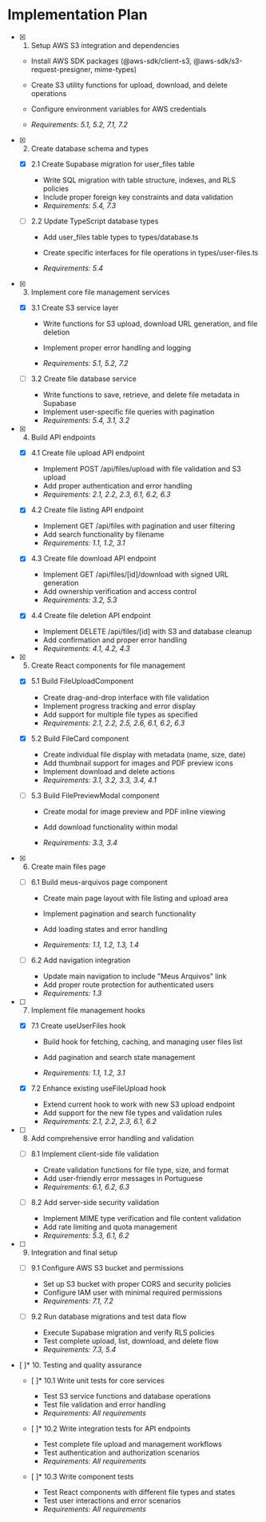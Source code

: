 # Implementation Plan

- [x] 1. Setup AWS S3 integration and dependencies



  - Install AWS SDK packages (@aws-sdk/client-s3, @aws-sdk/s3-request-presigner, mime-types)
  - Create S3 utility functions for upload, download, and delete operations
  - Configure environment variables for AWS credentials





  - _Requirements: 5.1, 5.2, 7.1, 7.2_

- [x] 2. Create database schema and types


  - [x] 2.1 Create Supabase migration for user_files table



    - Write SQL migration with table structure, indexes, and RLS policies
    - Include proper foreign key constraints and data validation
    - _Requirements: 5.4, 7.3_
  


  - [ ] 2.2 Update TypeScript database types
    - Add user_files table types to types/database.ts



    - Create specific interfaces for file operations in types/user-files.ts
    - _Requirements: 5.4_



- [x] 3. Implement core file management services

  - [x] 3.1 Create S3 service layer

    - Write functions for S3 upload, download URL generation, and file deletion

    - Implement proper error handling and logging
    - _Requirements: 5.1, 5.2, 7.2_
  

  - [ ] 3.2 Create file database service
    - Write functions to save, retrieve, and delete file metadata in Supabase
    - Implement user-specific file queries with pagination
    - _Requirements: 5.4, 3.1, 3.2_

- [x] 4. Build API endpoints

  - [x] 4.1 Create file upload API endpoint

    - Implement POST /api/files/upload with file validation and S3 upload
    - Add proper authentication and error handling
    - _Requirements: 2.1, 2.2, 2.3, 6.1, 6.2, 6.3_
  
  - [x] 4.2 Create file listing API endpoint

    - Implement GET /api/files with pagination and user filtering
    - Add search functionality by filename
    - _Requirements: 1.1, 1.2, 3.1_
  
  - [x] 4.3 Create file download API endpoint

    - Implement GET /api/files/[id]/download with signed URL generation
    - Add ownership verification and access control
    - _Requirements: 3.2, 5.3_
  
  - [x] 4.4 Create file deletion API endpoint


    - Implement DELETE /api/files/[id] with S3 and database cleanup
    - Add confirmation and proper error handling
    - _Requirements: 4.1, 4.2, 4.3_

- [x] 5. Create React components for file management


  - [x] 5.1 Build FileUploadComponent




    - Create drag-and-drop interface with file validation
    - Implement progress tracking and error display
    - Add support for multiple file types as specified
    - _Requirements: 2.1, 2.2, 2.5, 2.6, 6.1, 6.2, 6.3_
  
  - [x] 5.2 Build FileCard component


    - Create individual file display with metadata (name, size, date)
    - Add thumbnail support for images and PDF preview icons
    - Implement download and delete actions
    - _Requirements: 3.1, 3.2, 3.3, 3.4, 4.1_
  


  - [ ] 5.3 Build FilePreviewModal component
    - Create modal for image preview and PDF inline viewing




    - Add download functionality within modal
    - _Requirements: 3.3, 3.4_

- [x] 6. Create main files page


  - [ ] 6.1 Build meus-arquivos page component
    - Create main page layout with file listing and upload area




    - Implement pagination and search functionality
    - Add loading states and error handling
    - _Requirements: 1.1, 1.2, 1.3, 1.4_


  

  - [ ] 6.2 Add navigation integration
    - Update main navigation to include "Meus Arquivos" link
    - Add proper route protection for authenticated users
    - _Requirements: 1.3_


- [ ] 7. Implement file management hooks
  - [x] 7.1 Create useUserFiles hook


    - Build hook for fetching, caching, and managing user files list

    - Add pagination and search state management
    - _Requirements: 1.1, 1.2, 3.1_
  
  - [x] 7.2 Enhance existing useFileUpload hook

    - Extend current hook to work with new S3 upload endpoint
    - Add support for the new file types and validation rules
    - _Requirements: 2.1, 2.2, 2.3, 6.1, 6.2_

- [ ] 8. Add comprehensive error handling and validation
  - [ ] 8.1 Implement client-side file validation
    - Create validation functions for file type, size, and format
    - Add user-friendly error messages in Portuguese
    - _Requirements: 6.1, 6.2, 6.3_
  
  - [ ] 8.2 Add server-side security validation
    - Implement MIME type verification and file content validation
    - Add rate limiting and quota management
    - _Requirements: 5.3, 6.1, 6.2_

- [ ] 9. Integration and final setup
  - [ ] 9.1 Configure AWS S3 bucket and permissions
    - Set up S3 bucket with proper CORS and security policies
    - Configure IAM user with minimal required permissions
    - _Requirements: 7.1, 7.2_
  
  - [ ] 9.2 Run database migrations and test data flow
    - Execute Supabase migration and verify RLS policies
    - Test complete upload, list, download, and delete flow
    - _Requirements: 7.3, 5.4_

- [ ]* 10. Testing and quality assurance
  - [ ]* 10.1 Write unit tests for core services
    - Test S3 service functions and database operations
    - Test file validation and error handling
    - _Requirements: All requirements_
  
  - [ ]* 10.2 Write integration tests for API endpoints
    - Test complete file upload and management workflows
    - Test authentication and authorization scenarios
    - _Requirements: All requirements_
  
  - [ ]* 10.3 Write component tests
    - Test React components with different file types and states
    - Test user interactions and error scenarios
    - _Requirements: All requirements_